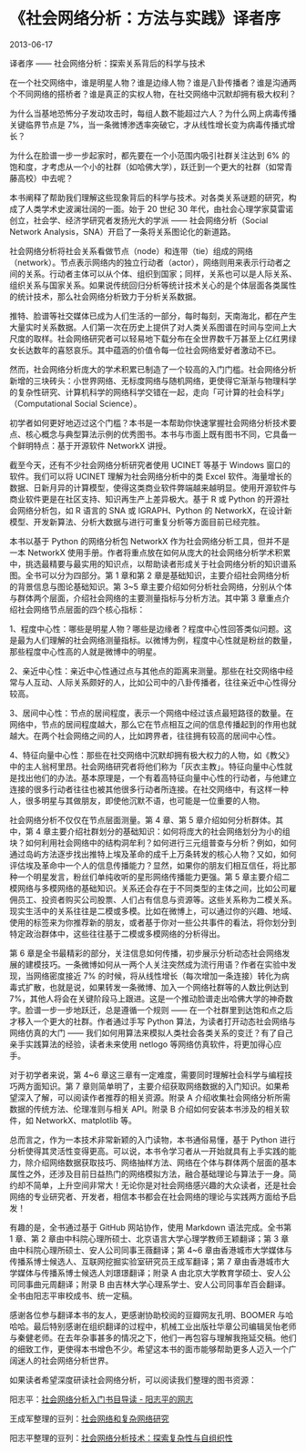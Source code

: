 # 《社会网络分析：方法与实践》译者序

2013-06-17

译者序 —— 社会网络分析：探索关系背后的科学与技术

在一个社交网络中，谁是明星人物？谁是边缘人物？谁是八卦传播者？谁是沟通两个不同网络的搭桥者？谁是真正的实权人物，在社交网络中沉默却拥有极大权利？

为什么当基地恐怖分子发动攻击时，每组人数不能超过六人？为什么网上病毒传播关键临界节点是 7%，当一条微博渗透率突破它，才从线性增长变为病毒传播式增长？

为什么在脸谱一步一步起家时，都先要在一个小范围内吸引社群关注达到 6% 的饱和度，才考虑从一个小的社群（如哈佛大学），跃迁到一个更大的社群（如常青藤高校）中去呢？

本书阐释了帮助我们理解这些现象背后的科学与技术。对各类关系谜题的研究，构成了人类学术史波澜壮阔的一面。始于 20 世纪 30 年代，由社会心理学家莫雷诺创立，社会学、经济学研究者发扬光大的学派 —— 社会网络分析（Social Network Analysis，SNA）开启了一条将关系图论化的新道路。

社会网络分析将社会关系看做节点（node）和连带（tie）组成的网络（network）。节点表示网络内的独立行动者（actor），网络则用来表示行动者之间的关系。行动者主体可以从个体、组织到国家；同样，关系也可以是人际关系、组织关系与国家关系。如果说传统回归分析等统计技术关心的是个体层面各类属性的统计技术，那么社会网络分析致力于分析关系数据。

推特、脸谱等社交媒体已成为人们生活的一部分，每时每刻，天南海北，都在产生大量实时关系数据。人们第一次在历史上提供了对人类关系图谱在时间与空间上大尺度的取样。社会网络研究者可以轻易地下载分布在全世界数千万甚至上亿红男绿女长达数年的喜怒哀乐。其中蕴涵的价值令每一位社会网络爱好者激动不已。

然而，社会网络分析庞大的学术积累已制造了一个较高的入门门槛。社会网络分析新增的三块砖头：小世界网络、无标度网络与随机网络，更使得它渐渐与物理科学的复杂性研究、计算机科学的网络科学交错在一起，走向「可计算的社会科学」（Computational Social Science）。

初学者如何更好地迈过这个门槛？本书是一本帮助你快速掌握社会网络分析技术要点、核心概念与典型算法示例的优秀图书。本书与市面上既有图书不同，它具备一个鲜明特点：基于开源软件 NetworkX 讲授。

截至今天，还有不少社会网络分析研究者使用 UCINET 等基于 Windows 窗口的软件。我们可以将 UCINET 理解为社会网络分析中的类 Excel 软件。海量增长的数据、日新月异的计算模型，使得这类商业软件弊端越来越明显。使用开源软件与商业软件更是在社区支持、知识再生产上差异极大。基于 R 或 Python 的开源社会网络分析包，如 R 语言的 SNA 或 IGRAPH、Python 的 NetworkX，在设计新模型、开发新算法、分析大数据与进行可重复分析等方面目前已经完胜。

本书以基于 Python 的网络分析包 NetworkX 作为社会网络分析工具，但并不是一本 NetworkX 使用手册。作者将重点放在如何从庞大的社会网络分析学术积累中，挑选最精要与最实用的知识点，以帮助读者形成关于社会网络分析的知识谱系图。全书可以分为四部分。第 1 章和第 2 章是基础知识，主要介绍社会网络分析的背景信息与图论基础知识。第 3~5 章主要介绍如何分析社会网络，分别从个体与群体两个层面，介绍社会网络的主要测量指标与分析方法。其中第 3 章重点介绍社会网络节点层面的四个核心指标：

1、程度中心性：哪些是明星人物？哪些是边缘者？程度中心性回答类似问题。这是最为人们理解的社会网络测量指标。以微博为例，程度中心性就是粉丝的数量，那些程度中心性高的人就是微博中的明星。

2、亲近中心性：亲近中心性通过点与其他点的距离来测量。那些在社交网络中经常与人互动、人际关系颇好的人，比如公司中的八卦传播者，往往亲近中心性得分较高。

3、居间中心性：节点的居间程度，表示一个网络中经过该点最短路径的数量。在网络中，节点的居间程度越大，那么它在节点相互之间的信息传播起到的作用也就越大。在两个社会网络之间的人，比如跨界者，往往拥有较高的居间中心性。

4、特征向量中心性：那些在社交网络中沉默却拥有极大权力的人物，如《教父》中的主人翁柯里昂。社会网络研究者将他们称为「灰衣主教」。特征向量中心性就是找出他们的办法。基本原理是，一个有着高特征向量中心性的行动者，与他建立连接的很多行动者往往也被其他很多行动者所连接。在社交网络中，有这样一种人，很多明星与其做朋友，即使他沉默不语，也可能是一位重要的人物。

社会网络分析不仅仅在节点层面测量。第 4 章、第 5 章介绍如何分析群体。其中，第 4 章主要介绍社群划分的基础知识：如何将庞大的社会网络划分为小的组块？如何利用社会网络中的结构洞牟利？如何进行三元组普查与分析？例如，如何通过岛屿方法逐步找出推特上埃及革命的成千上万条转发的核心人物？又如，如何评估埃及革命中一个人的信息传播能力？显然，如果你的朋友们相互信任，将比那种一个明星发言，粉丝们单纯收听的星形网络传播能力更强。第 5 章主要介绍二模网络与多模网络的基础知识。关系还会存在于不同类型的主体之间，比如公司雇佣员工、投资者购买公司股票、人们占有信息与资源等。这些关系称为二模关系。现实生活中的关系往往是二模或多模。比如在微博上，可以通过你的兴趣、地域、使用的标签来为你推荐新的朋友，或者基于你对一些公共事件的看法，将你划分到特定政治群体中，这些往往基于二模或多模网络的分析得出。

第 6 章是全书最精彩的部分，关注信息如何传播，初步展示分析动态社会网络发展的建模技巧。一条微博如何从一两个人关注突然成为流行用语？作者在实验中发现，当网络密度接近 7% 的时候，将从线性增长（每次增加一条连接）转化为病毒式扩散，也就是说，如果转发一条微博、加入一个网络社群等的人数比例达到 7%，其他人将会在关键阶段马上跟进。这是一个推动脸谱走出哈佛大学的神奇数字。脸谱一步一步地跃迁，总是遵循一个规则 —— 在一个社群里到达饱和点之后才移入一个更大的社群。作者通过手写 Python 算法，为读者打开动态社会网络与网络仿真的大门 —— 我们如何用算法来模拟人类社会各类关系的变迁？有了自己亲手实践算法的经验，读者未来使用 netlogo 等网络仿真软件，将更加得心应手。

对于初学者来说，第 4~6 章这三章有一定难度，需要同时理解社会科学与编程技巧两方面知识。第 7 章则简单明了，主要介绍获取网络数据的入门知识。如果希望深入了解，可以阅读作者推荐的相关资源。附录 A 介绍收集社会网络分析所需数据的传统方法、伦理准则与相关 API。附录 B 介绍如何安装本书涉及的相关软件，如 NetworkX、matplotlib 等。

总而言之，作为一本技术非常新颖的入门读物，本书通俗易懂，基于 Python 进行分析使得其灵活性变得更高。可以说，本书令学习者从一开始就具有上手实践的能力，除介绍网络数据获取技巧、网络抽样方法、网络在个体与群体两个层面的基本属性之外，还涉及目前日益热门的网络模拟方法，融合基础理论与算法于一身。简约却不简单，上升空间非常大！无论你是对社会网络感兴趣的大众读者，还是社会网络的专业研究者、开发者，相信本书都会在社会网络的理论与实践两方面给予启发！

有趣的是，全书通过基于 GitHub 网站协作，使用 Markdown 语法完成。全书第 1 章、第 2 章由中科院心理所硕士、北京语言大学心理学教师王颖翻译；第 3 章由中科院心理所硕士、安人公司同事王薇翻译；第 4~6 章由香港城市大学媒体与传播系博士候选人、互联网挖掘实验室研究员王成军翻译；第 7 章由香港城市大学媒体与传播系博士候选人刘璟璟翻译；附录 A 由北京大学教育学硕士、安人公司同事曲元周翻译；附录 B 由吉林大学心理系学士、安人公司同事牟百会翻译。全书由阳志平审校成书、统一定稿。

感谢各位参与翻译本书的友人，更感谢协助校阅的豆瓣网友孔明、BOOMER 与哈哈哈。最后特别感谢在组织翻译的过程中，机械工业出版社华章公司编辑吴怡老师与秦健老师。在去年杂事甚多的情况之下，他们一再包容与理解我拖延交稿。他们的细致工作，更使得本书增色不少。希望这本书的面市能够帮助更多人迈入一个广阔迷人的社会网络分析世界。

如果读者希望深度研读社会网络分析，可以阅读我们整理的图书资源：

阳志平：[社会网络分析入门书目导读 - 阳志平的网志](https://www.yangzhiping.com/tech/sna-book.html)

王成军整理的豆列：[社会网络和复杂网络研究](https://www.douban.com/doulist/212560/)

阳志平整理的豆列：[社会网络分析技术：探索复杂性与自组织性](https://www.douban.com/doulist/1380669/)

